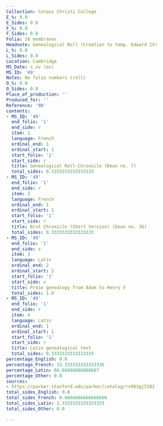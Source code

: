 ```yaml
---
Collection: Corpus Christi College
E_%: 0.0
E_Sides: 0.0
F_%: 0.0
F_Sides: 0.0
Folia: 16 membranes
Headnote: Genealogical Roll (Creation to temp. Edward IV)
L_%: 0.0
L_Sides: 0.0
Location: Cambridge
MS_Date: s.xv (ex)
MS_ID: '49'
Notes: No folio numbers (roll)
O_%: 0.0
O_Sides: 0.0
Place_of_production: ''
Produced_for: ''
Reference: '98'
contents:
- MS_ID: '49'
  end_folio: '1'
  end_side: r
  item: 1
  language: French
  ordinal_end: 1
  ordinal_start: 1
  start_folio: '1'
  start_side: r
  title: Genealogical Roll-Chronicle (Dean no. 7)
  total_sides: 0.3333333333333333
- MS_ID: '49'
  end_folio: '1'
  end_side: r
  item: 2
  language: French
  ordinal_end: 1
  ordinal_start: 1
  start_folio: '1'
  start_side: r
  title: Brut Chronicle (Short Version) (Dean no. 36)
  total_sides: 0.3333333333333333
- MS_ID: '49'
  end_folio: '1'
  end_side: v
  item: 3
  language: Latin
  ordinal_end: 2
  ordinal_start: 2
  start_folio: '1'
  start_side: v
  title: Prose genealogy from Adam to Henry V
  total_sides: 1.0
- MS_ID: '49'
  end_folio: '1'
  end_side: r
  item: 4
  language: Latin
  ordinal_end: 1
  ordinal_start: 1
  start_folio: '1'
  start_side: r
  title: Latin genealogical text
  total_sides: 0.3333333333333333
percentage_English: 0.0
percentage_French: 33.333333333333336
percentage_Latin: 66.66666666666667
percentage_Other: 0.0
sources:
- https://parker.stanford.edu/parker/catalog/rv963gj5282
total_sides_English: 0.0
total_sides_French: 0.6666666666666666
total_sides_Latin: 1.3333333333333333
total_sides_Other: 0.0

---
```

